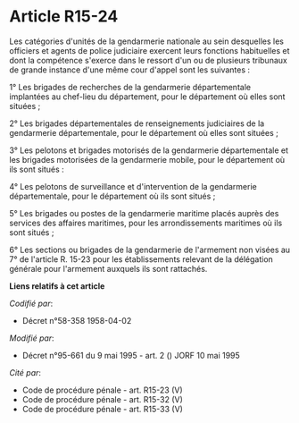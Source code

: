 # Article R15-24

Les catégories d'unités de la gendarmerie nationale au sein desquelles les officiers et agents de police judiciaire exercent
leurs fonctions habituelles et dont la compétence s'exerce dans le ressort d'un ou de plusieurs tribunaux de grande instance
d'une même cour d'appel sont les suivantes :

1° Les brigades de recherches de la gendarmerie départementale implantées au chef-lieu du département, pour le département où
elles sont situées ;

2° Les brigades départementales de renseignements judiciaires de la gendarmerie départementale, pour le département où elles
sont situées ;

3° Les pelotons et brigades motorisés de la gendarmerie départementale et les brigades motorisées de la gendarmerie mobile,
pour le département où ils sont situés :

4° Les pelotons de surveillance et d'intervention de la gendarmerie départementale, pour le département où ils sont situés ;

5° Les brigades ou postes de la gendarmerie maritime placés auprès des services des affaires maritimes, pour les
arrondissements maritimes où ils sont situés ;

6° Les sections ou brigades de la gendarmerie de l'armement non visées au 7° de l'article R. 15-23 pour les établissements
relevant de la délégation générale pour l'armement auxquels ils sont rattachés.

**Liens relatifs à cet article**

_Codifié par_:

  - Décret n°58-358 1958-04-02

_Modifié par_:

  - Décret n°95-661 du 9 mai 1995 - art. 2 () JORF 10 mai 1995

_Cité par_:

  - Code de procédure pénale - art. R15-23 (V)
  - Code de procédure pénale - art. R15-32 (V)
  - Code de procédure pénale - art. R15-33 (V)
